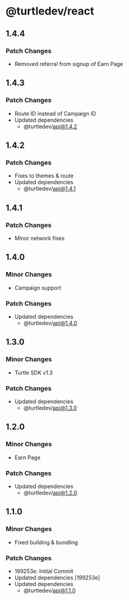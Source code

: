 # @turtledev/react

## 1.4.4

### Patch Changes

- Removed referral from signup of Earn Page

## 1.4.3

### Patch Changes

- Route ID instead of Campaign ID
- Updated dependencies
  - @turtledev/api@1.4.2

## 1.4.2

### Patch Changes

- Fixes to themes & route
- Updated dependencies
  - @turtledev/api@1.4.1

## 1.4.1

### Patch Changes

- Minor network fixes

## 1.4.0

### Minor Changes

- Campaign support

### Patch Changes

- Updated dependencies
  - @turtledev/api@1.4.0

## 1.3.0

### Minor Changes

- Turtle SDK v1.3

### Patch Changes

- Updated dependencies
  - @turtledev/api@1.3.0

## 1.2.0

### Minor Changes

- Earn Page

### Patch Changes

- Updated dependencies
  - @turtledev/api@1.2.0

## 1.1.0

### Minor Changes

- Fixed building & bundling

### Patch Changes

- 199253e: Initial Commit
- Updated dependencies [199253e]
- Updated dependencies
  - @turtledev/api@1.1.0
